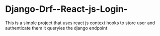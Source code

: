 # Django-Drf--React-js-Login-
This is a simple project  that uses react js context hooks to store user and authenticate  them it queryies the django endpoint
